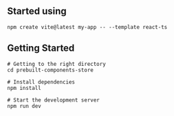 ## Started using 

```
npm create vite@latest my-app -- --template react-ts
```

## Getting Started

```
# Getting to the right directory
cd prebuilt-components-store

# Install dependencies
npm install

# Start the development server
npm run dev

``` 